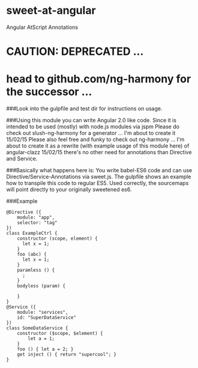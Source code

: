 # sweet-at-angular
Angular AtScript Annotations

# CAUTION: DEPRECATED ...
# head to github.com/ng-harmony for the successor ...

###Look into the gulpfile and test dir for instructions on usage.

###Using this module you can write Angular 2.0 like code.
Since it is intended to be used (mostly) with node.js modules via jspm
Please do check out slush-ng-harmony for a generator ... I'm about to create it 15/02/15
Please also feel free and funky to check out ng-harmony ... I'm about to create it as a rewrite (with example usage of this module here) of angular-clazz 15/02/15
there's no other need for annotations than Directive and Service.

###Basically what happens here is:
You write babel-ES6 code and can use Directive/Service-Annotations via sweet.js.
The gulpfile shows an example how to transpile this code to regular ES5.
Used correctly, the sourcemaps will point directly to your originally sweetened es6.

###Example
```
@Directive ({
    module: "app",
    selector: "tag"
})
class ExampleCtrl {
    constructor (scope, element) {
      let x = 1;
    }
    foo (abc) {
      let x = 1;
    }
    paramless () {
      ;
    }
    bodyless (param) {

    }
}
@Service ({
    module: "services",
    id: "SuperDataService"
})
class SomeDataService {
    constructor ($scope, $element) {
        let a = 1;
    }
    foo () { let a = 2; }
    get inject () { return "supercool"; }
}
```
